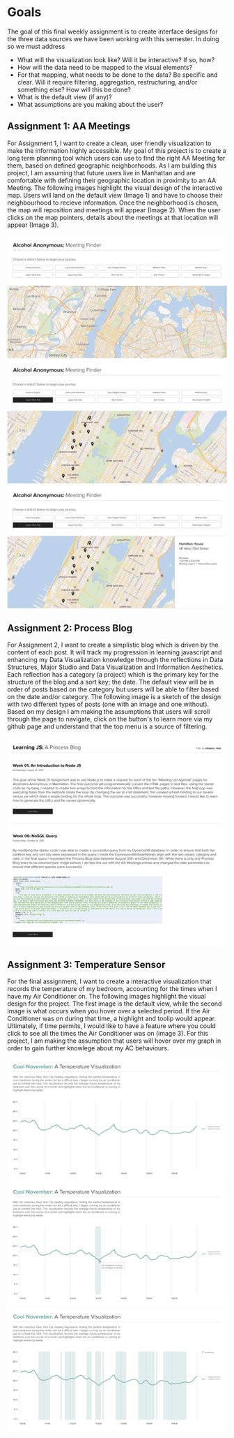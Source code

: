 #  Goals 

The goal of this final weekly assignment is to create interface designs for the three data sources we have been working with this semester. In doing so we must address 

* What will the visualization look like? Will it be interactive? If so, how?
* How will the data need to be mapped to the visual elements?
* For that mapping, what needs to be done to the data? Be specific and clear. Will it require filtering, aggregation, restructuring, and/or something else? How will this be done?
* What is the default view (if any)?
* What assumptions are you making about the user?

## Assignment 1: AA Meetings 

For Assignment 1, I want to create a clean, user friendly visualization to make the information highly accessible. My goal of this project is to create a long term planning tool which users can use to find the right AA Meeting for them, based on defined geographic neighborhoods. As I am building this project,  I am assuming that future users live in Manhattan and are comfortable with defining their geographic location in proximity to an AA Meeting. The following images highlight the visual design of the  interactive map. Users will land on the default view (Image 1) and have to choose their neighbourhood to recieve information. Once the neighborhood is chosen, the map will reposition and meetings will appear (Image 2). When the user clicks on the map pointers, details about the meetings at that location will appear (Image 3).

![Interface for AA 1](https://github.com/lulujordanna/data-structures/blob/master/week11/images/aa-1.png)
![Interface for AA 2](https://github.com/lulujordanna/data-structures/blob/master/week11/images/aa-2.png)
![Interface for AA 3](https://github.com/lulujordanna/data-structures/blob/master/week11/images/aa-3.png)

## Assignment 2: Process Blog 
For Assignment 2, I want to create a simplistic blog which is driven by the content of each post. It will track my progression in learning javascript and enhancing my Data Visualization knowledge through the reflections in Data Structures, Major Studio and Data Visualization and Information Aesthetics. Each reflection has a category (a project) which is the primary key for the structure of the blog and a sort key; the date. The default view will be in order of posts based on the category but users will be able to filter based on the date and/or category. The following image is a sketch of the design with two different types of posts (one with an image and one without). Based on my design I am making the assumptions that users will scroll through the page to navigate, click on the button's to learn more via my github page and understand that the top menu is a source of filtering. 


![Interface for Process Blog](https://github.com/lulujordanna/data-structures/blob/master/week11/images/processblog.png)

## Assignment 3: Temperature Sensor  
For the final assignment, I want to create a interactive visualization that records the temperature of my bedroom, accounting for the times when I have my Air Conditioner on. The following images highlight the visual design for the project. The first image is the default view, while the second image is what occurs when you hover over a selected period. If the Air Conditioner was on during that time, a highlight and toolip would appear. Ultimately, if time permits, I would like to have a feature where you could click to see all the times the Air Conditioner was on (image 3). For this project, I am making the assumption that users will hover over my graph in order to gain further knowlege about my AC behaviours. 

![Interface for Temperature 1](https://github.com/lulujordanna/data-structures/blob/master/week11/images/sensor-1.png)
![Interface for Temperature 2](https://github.com/lulujordanna/data-structures/blob/master/week11/images/sensor-2.png)
![Interface for Temperature 3](https://github.com/lulujordanna/data-structures/blob/master/week11/images/sensor-3.png)
